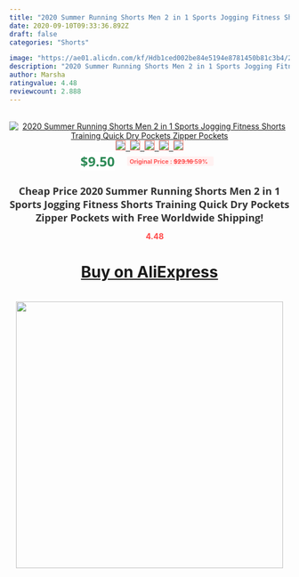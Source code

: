 ```yaml
---
title: "2020 Summer Running Shorts Men 2 in 1 Sports Jogging Fitness Shorts Training Quick Dry Pockets Zipper Pockets"
date: 2020-09-10T09:33:36.892Z
draft: false
categories: "Shorts"

image: "https://ae01.alicdn.com/kf/Hdb1ced002be84e5194e8781450b81c3b4/2020-Summer-Running-Shorts-Men-2-in-1-Sports-Jogging-Fitness-Shorts-Training-Quick-Dry-Pockets.jpg"
description: "2020 Summer Running Shorts Men 2 in 1 Sports Jogging Fitness Shorts Training Quick Dry Pockets Zipper Pockets"
author: Marsha
ratingvalue: 4.48
reviewcount: 2.888
---
```

<br>
<div style="text-align: center;">
<a href="https://s.click.aliexpress.com/e/_AZiwgl" target="_blank" rel="nofollow noopener noreferrer"><img alt="2020 Summer Running Shorts Men 2 in 1 Sports Jogging Fitness Shorts Training Quick Dry Pockets Zipper Pockets" class="magnifier-image" src="https://ae01.alicdn.com/kf/Hdb1ced002be84e5194e8781450b81c3b4/2020-Summer-Running-Shorts-Men-2-in-1-Sports-Jogging-Fitness-Shorts-Training-Quick-Dry-Pockets.jpg_640x640.jpg">
<br>
<img style="border:1px solid salmon" src="https://ae01.alicdn.com/kf/Hdb1ced002be84e5194e8781450b81c3b4/2020-Summer-Running-Shorts-Men-2-in-1-Sports-Jogging-Fitness-Shorts-Training-Quick-Dry-Pockets.jpg_120x120.jpg">&nbsp;&nbsp;<img style="border:1px solid salmon" src="https://ae01.alicdn.com/kf/H7e24f267b0b44f62b485310289485961W/2020-Summer-Running-Shorts-Men-2-in-1-Sports-Jogging-Fitness-Shorts-Training-Quick-Dry-Pockets.jpg_120x120.jpg">&nbsp;&nbsp;<img style="border:1px solid salmon" src="https://ae01.alicdn.com/kf/H4813bcad28b045d599d8d55b1f62ba24G/2020-Summer-Running-Shorts-Men-2-in-1-Sports-Jogging-Fitness-Shorts-Training-Quick-Dry-Pockets.jpg_120x120.jpg">&nbsp;&nbsp;<img style="border:1px solid salmon" src="https://ae01.alicdn.com/kf/Hd1e07430f6da4e6fa8706546a1696fc3y/2020-Summer-Running-Shorts-Men-2-in-1-Sports-Jogging-Fitness-Shorts-Training-Quick-Dry-Pockets.jpg_120x120.jpg">&nbsp;&nbsp;<img style="border:1px solid salmon" src="https://ae01.alicdn.com/kf/H785d65a080994ec399c067558f7fd627V/2020-Summer-Running-Shorts-Men-2-in-1-Sports-Jogging-Fitness-Shorts-Training-Quick-Dry-Pockets.jpg_120x120.jpg"></a></div><br0>
<div style="text-align: center;"><span style="background-color: white; border: 0px; box-sizing: border-box; color: seagreen; display: inline-block; font-family: &quot;open sans&quot; , &quot;arial&quot; , &quot;helvetica&quot; , sans-serif , &quot;heiti&quot;; font-size: 24px; font-stretch: inherit; font-weight: 700; line-height: inherit; margin: 0px 10px 0px 0px; padding: 0px; vertical-align: middle;">$9.50 </span>
<span style="background: rgb(255 , 241 , 241); border-radius: 3px; border: 0px; box-sizing: border-box; color: #ff4747; display: inline-block; font-family: inherit; font-size: 12px; font-stretch: inherit; font-style: inherit; font-variant: inherit; font-weight: 600; line-height: inherit; margin: 0px; padding: 2px 5px; transform: scale(0.9); vertical-align: middle;">Original Price : <b style="text-decoration: line-through;">$23.16 </b> 59%&nbsp;&nbsp;</span></div>
<h1 style="color: #333333; display: inline-block; font-family: &quot;open sans&quot; , &quot;arial&quot; , &quot;helvetica&quot; , sans-serif , &quot;heiti&quot;; font-size: 18px; font-stretch: inherit; font-weight: 700; text-align: center;">Cheap Price 2020 Summer Running Shorts Men 2 in 1 Sports Jogging Fitness Shorts Training Quick Dry Pockets Zipper Pockets with Free Worldwide Shipping!</h1>
<div style="color: #ff4747; text-align: center;">
<img src="https://4.bp.blogspot.com/-M0ZcTcb-5uY/XleCXlxnR4I/AAAAAAAAAEc/OrjgMkXV1oMQFaCRZj5HQwOCBcu3w1FegCPcBGAYYCw/s1600/star.png" style="height: 15px;">&nbsp;<b>4.48</b></div>
<div class="button_cont" align="center"><a class="buynow_a" href="https://s.click.aliexpress.com/e/_AZiwgl" target="_blank" rel="nofollow noopener noreferrer"><H1>Buy on AliExpress</H1></a></div><br>
<div class="separator" style="clear: both; text-align: center;">
<img src="https://lh3.googleusercontent.com/-pTy5HemUv9M/XlePHvY0dAI/AAAAAAAAAE4/0nX5iRUoIWY8eMW9Dpxeirr157OZliDIgCLcBGAsYHQ/s1600/badge.gif" width="480">
</div>
